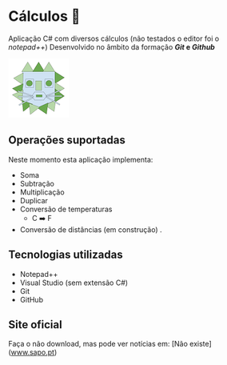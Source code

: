 # Cálculos :1234:
 Aplicação C# com diversos cálculos (não testados o editor foi o _notepad++_)
 Desenvolvido no âmbito da formação **_Git_ e _Github_** 
 
![Leão para animar a malta](Lion.png)
## Operações suportadas
Neste momento esta aplicação implementa:
- Soma
- Subtração
- Multiplicação
- Duplicar
- Conversão de temperaturas
    - C :arrow_right: F
- Conversão de distâncias (em construção) .
## Tecnologias utilizadas
- Notepad++
- Visual Studio (sem extensão C#)
- Git
- GitHub
## Site oficial
Faça o não download, mas pode ver notícias em: [Não existe] (www.sapo.pt)